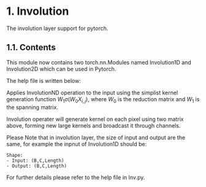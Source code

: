 # 1. Involution

The involution layer support for pytorch.

## 1.1. Contents
This module now contains two torch.nn.Modules named 
Involution1D and Involution2D which can be used in Pytorch.

The help file is written below:

Applies InvolutionND operation to the input using
the simplist kernel generation function $W_1\sigma(W_0X_{i,j})$,
where $W_0$ is the reduction matrix and $W_1$ is the spanning matrix.

Involution operater will generate kernel on each pixel using two matrix above, forming new large kernels and broadcast it through channels.

Please Note that in involution layer, the size of input and output are the same, for example the inpnut of Involution1D should be: 

    Shape:
    - Input: (B,C,Length)
    - Output: (B,C,Length)

For further details please refer to the help file in Inv.py.


